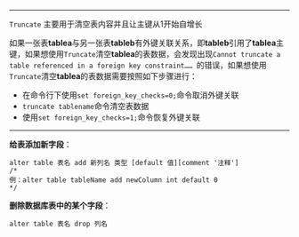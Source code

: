 

----

`Truncate` 主要用于清空表内容并且让主键从1开始自增长

如果一张表**tablea**与另一张表**tableb**有外键关联关系，即**tableb**引用了**tablea**主键，如果想使用`Truncate`清空**tablea**的表数据，会发现出现`Cannot truncate a table referenced in a foreign key constraint…… `的错误，如果想使用`Truncate`清空**tablea**的表数据需要按照如下步骤进行：

+ 在命令行下使用`set foreign_key_checks=0;`命令取消外键关联
+ `truncate tablename`命令清空表数据
+ 使用`set foreign_key_checks=1;`命令恢复外键关联




-----

**给表添加新字段**：

```mysql
alter table 表名 add 新列名 类型 [default 值][comment '注释']
/*
例：alter table tableName add newColumn int default 0
*/
```



**删除数据库表中的某个字段**：

```mysql
alter table 表名 drop 列名
```

